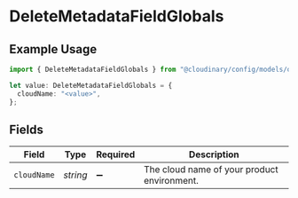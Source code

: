 # DeleteMetadataFieldGlobals

## Example Usage

```typescript
import { DeleteMetadataFieldGlobals } from "@cloudinary/config/models/operations";

let value: DeleteMetadataFieldGlobals = {
  cloudName: "<value>",
};
```

## Fields

| Field                                       | Type                                        | Required                                    | Description                                 |
| ------------------------------------------- | ------------------------------------------- | ------------------------------------------- | ------------------------------------------- |
| `cloudName`                                 | *string*                                    | :heavy_minus_sign:                          | The cloud name of your product environment. |